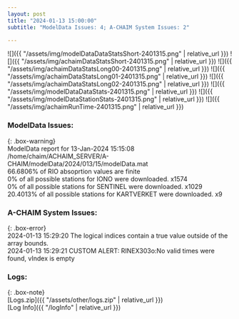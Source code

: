 ```yaml
---
layout: post
title: "2024-01-13 15:00:00"
subtitle: "ModelData Issues: 4; A-CHAIM System Issues: 2"

---
```


![]({{ "/assets/img/modelDataDataStatsShort-2401315.png" | relative_url }})
![]({{ "/assets/img/achaimDataStatsShort-2401315.png" | relative_url }})
![]({{ "/assets/img/achaimDataStatsLong00-2401315.png" | relative_url }})
![]({{ "/assets/img/achaimDataStatsLong01-2401315.png" | relative_url }})
![]({{ "/assets/img/achaimDataStatsLong02-2401315.png" | relative_url }})
![]({{ "/assets/img/modelDataDataStats-2401315.png" | relative_url }})
![]({{ "/assets/img/modelDataStationStats-2401315.png" | relative_url }})
![]({{ "/assets/img/achaimRunTime-2401315.png" | relative_url }})


### ModelData Issues:  
  
{: .box-warning}  
 ModelData report for 13-Jan-2024 15:15:08   
 /home/chaim/ACHAIM_SERVER/A-CHAIM/modelData/2024/013/15/modelData.mat   
 66.6806% of RIO absoprtion values are finite   
 0% of all possible stations for IONO were downloaded. x1574   
 0% of all possible stations for SENTINEL were downloaded. x1029   
 20.4013% of all possible stations for KARTVERKET were downloaded. x9   
  
### A-CHAIM System Issues:  
  
{: .box-error}  
2024-01-13 15:29:20 The logical indices contain a true value outside of the array bounds.  
2024-01-13 15:29:21 CUSTOM ALERT: RINEX303o:No valid times were found, vIndex is empty  

### Logs:  
  
{: .box-note}  
[Logs.zip]({{ "/assets/other/logs.zip" | relative_url }})  
[Log Info]({{ "/logInfo" | relative_url }})  

